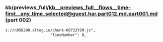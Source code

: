 ### kb/previews_full/kb__previews_full__flows__time-first__any_time_selected@guest.har.part012.md.part001.md (part 002)

```md
s://n958200.alteg.io/chunk-KO722YSM.js",
                    "lineNumber": 0,
                   
```

```
